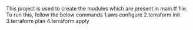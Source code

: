 This project is used to create the modules which are present in main.tf file.
To run this, follow the below commands
1.aws configure
2.terraform init
3.terraform plan
4.terraform apply
